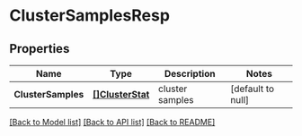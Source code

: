 # ClusterSamplesResp

## Properties
Name | Type | Description | Notes
------------ | ------------- | ------------- | -------------
**ClusterSamples** | [**[]ClusterStat**](ClusterStat.md) | cluster samples | [default to null]

[[Back to Model list]](../README.md#documentation-for-models) [[Back to API list]](../README.md#documentation-for-api-endpoints) [[Back to README]](../README.md)


